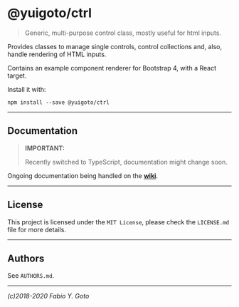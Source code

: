 @yuigoto/ctrl
=============

> Generic, multi-purpose control class, mostly useful for html inputs.

Provides classes to manage single controls, control collections and, also, handle rendering of HTML inputs.

Contains an example component renderer for Bootstrap 4, with a React target.

Install it with:

    npm install --save @yuigoto/ctrl

-----

Documentation
-------------

> **IMPORTANT:**
> 
> Recently switched to TypeScript, documentation might change soon.

Ongoing documentation being handled on the [**wiki**](https://github.com/yuigoto/ctrl/wiki).

-----

License
-------

This project is licensed under the `MIT License`, please check the `LICENSE.md` file for more details.

-----

Authors
-------

See `AUTHORS.md`.

-----

_(c)2018-2020 Fabio Y. Goto_
